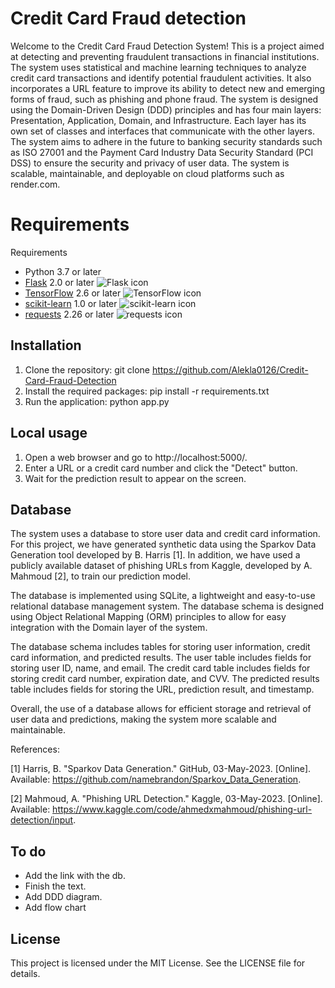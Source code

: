 # Credit Card Fraud detection

Welcome to the Credit Card Fraud Detection System! This is a project aimed at detecting and preventing fraudulent transactions 
in financial institutions. The system uses statistical and machine learning techniques to analyze credit card transactions and 
identify potential fraudulent activities. It also incorporates a URL feature to improve its ability to detect new and emerging 
forms of fraud, such as phishing and phone fraud. The system is designed using the Domain-Driven Design (DDD) principles and 
has four main layers: Presentation, Application, Domain, and Infrastructure. Each layer has its own set of classes and 
interfaces that communicate with the other layers. The system aims to adhere in the future to banking security standards 
such as ISO 27001 and the Payment Card Industry Data Security Standard (PCI DSS) to ensure the security and privacy of 
user data. The system is scalable, maintainable, and deployable on cloud platforms such as render.com.

# Requirements

Requirements
- Python 3.7 or later
- [Flask](https://flask.palletsprojects.com/) 2.0 or later ![Flask icon](https://img.shields.io/badge/-Flask-grey?logo=flask)
- [TensorFlow](https://www.tensorflow.org/) 2.6 or later ![TensorFlow icon](https://img.shields.io/badge/-TensorFlow-grey?logo=tensorflow)
- [scikit-learn](https://scikit-learn.org/) 1.0 or later ![scikit-learn icon](https://img.shields.io/badge/-scikit_learn-grey?logo=scikit-learn)
- [requests](https://docs.python-requests.org/) 2.26 or later ![requests icon](https://img.shields.io/badge/-requests-grey?logo=requests)

## Installation

1. Clone the repository: git clone https://github.com/Alekla0126/Credit-Card-Fraud-Detection
2. Install the required packages: pip install -r requirements.txt
3. Run the application: python app.py

## Local usage

1. Open a web browser and go to http://localhost:5000/.
2. Enter a URL or a credit card number and click the "Detect" button.
3. Wait for the prediction result to appear on the screen.

## Database

The system uses a database to store user data and credit card information. For this project, we have generated synthetic data using the Sparkov Data Generation tool developed by B. Harris [1]. In addition, we have used a publicly available dataset of phishing URLs from Kaggle, developed by A. Mahmoud [2], to train our prediction model.

The database is implemented using SQLite, a lightweight and easy-to-use relational database management system. The database schema is designed using Object Relational Mapping (ORM) principles to allow for easy integration with the Domain layer of the system.

The database schema includes tables for storing user information, credit card information, and predicted results. The user table includes fields for storing user ID, name, and email. The credit card table includes fields for storing credit card number, expiration date, and CVV. The predicted results table includes fields for storing the URL, prediction result, and timestamp.

Overall, the use of a database allows for efficient storage and retrieval of user data and predictions, making the system more scalable and maintainable.

References:

[1] Harris, B. "Sparkov Data Generation." GitHub, 03-May-2023. [Online]. Available: https://github.com/namebrandon/Sparkov_Data_Generation.

[2] Mahmoud, A. "Phishing URL Detection." Kaggle, 03-May-2023. [Online]. Available: https://www.kaggle.com/code/ahmedxmahmoud/phishing-url-detection/input.


## To do

- Add the link with the db.
- Finish the text.
- Add DDD diagram.
- Add flow chart

## License

This project is licensed under the MIT License. See the LICENSE file for details.


